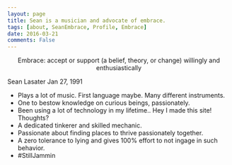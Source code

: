 ```yaml
---
layout: page
title: Sean is a musician and advocate of embrace.
tags: [about, SeanEmbrace, Profile, Embrace]
date: 2016-03-21
comments: False
---
```

    
<center>Embrace: accept or support (a belief, theory, or change) willingly and enthusiastically</center>

Sean Lasater
Jan 27, 1991
* Plays a lot of music. First language maybe. Many different instruments. 
* One to bestow knowledge on curious beings, passionately.
* Been using a lot of technology in my lifetime.. Hey I made this site! Thoughts?
* A dedicated tinkerer and skilled mechanic.
* Passionate about finding places to thrive passionately together.
* A zero tolerance to lying and gives 100% effort to not ingage in such behavior.
* #StillJammin


